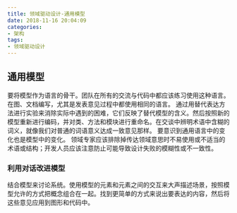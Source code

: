 ```yaml
---
title: 领域驱动设计-通用模型
date: 2018-11-16 20:04:09
categories:
- 架构
tags:
- 领域驱动设计
---
```

## 通用模型

要将模型作为语言的骨干。团队在所有的交流与代码中都应该练习使用这种语言。在图、文档编写，尤其是发表意见过程中都使用相同的语言。
通过用替代表达方法进行实验来消除实际中遇到的困难，它们反映了替代模型的含义。然后按照新的模型重新进行编码，并对类、方法和模块进行重命名。在交谈中辨明术语中含糊的词义，就像我们对普通的词语意义达成一致意见那样。
要意识到通用语言中的变化也是模型中的变化。
领域专家应该排除掉传达领域意思时不易使用或不适当的术语或结构；开发人员应该注意防止可能导致设计失败的模糊性或不一致性。

### 利用对话改进模型

结合模型来讨论系统。使用模型的元素和元素之间的交互来大声描述场景，按照模型允许的方式把概念组合在一起。找到更简单的方式来说出要表达的内容，然后将这些意见应用到图形和代码中。